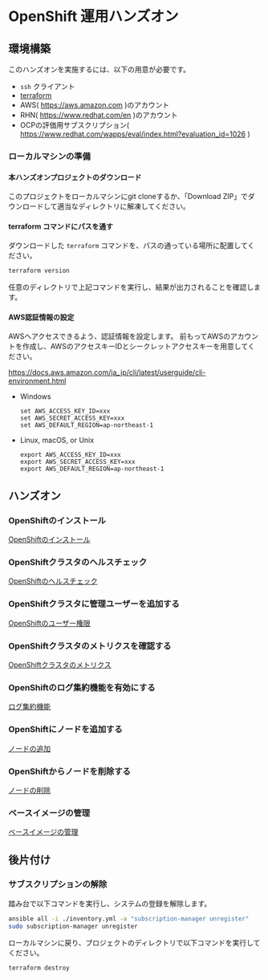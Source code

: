 # OpenShift 運用ハンズオン

## 環境構築

このハンズオンを実施するには、以下の用意が必要です。

* `ssh` クライアント
* [terraform](https://www.terraform.io/)
* AWS( https://aws.amazon.com )のアカウント
* RHN( https://www.redhat.com/en )のアカウント
* OCPの評価用サブスクリプション( https://www.redhat.com/wapps/eval/index.html?evaluation_id=1026 )

### ローカルマシンの準備

#### 本ハンズオンプロジェクトのダウンロード

このプロジェクトをローカルマシンにgit cloneするか、「Download ZIP」でダウンロードして適当なディレクトリに解凍してください。

#### terraform コマンドにパスを通す

ダウンロードした `terraform` コマンドを、パスの通っている場所に配置してください。

```bash
terraform version
```

任意のディレクトリで上記コマンドを実行し、結果が出力されることを確認します。

#### AWS認証情報の設定

AWSへアクセスできるよう、認証情報を設定します。
前もってAWSのアカウントを作成し、AWSのアクセスキーIDとシークレットアクセスキーを用意してください。

https://docs.aws.amazon.com/ja_jp/cli/latest/userguide/cli-environment.html

* Windows
  ```
  set AWS_ACCESS_KEY_ID=xxx
  set AWS_SECRET_ACCESS_KEY=xxx
  set AWS_DEFAULT_REGION=ap-northeast-1
  ```
* Linux, macOS, or Unix
  ```
  export AWS_ACCESS_KEY_ID=xxx
  export AWS_SECRET_ACCESS_KEY=xxx
  export AWS_DEFAULT_REGION=ap-northeast-1
  ```

## ハンズオン

### OpenShiftのインストール

[OpenShiftのインストール](/docs/install.md)

### OpenShiftクラスタのヘルスチェック

[OpenShiftのヘルスチェック](/docs/cluster_health.md)

### OpenShiftクラスタに管理ユーザーを追加する

[OpenShiftのユーザー権限](/docs/add_admin.md)

### OpenShiftクラスタのメトリクスを確認する

[OpenShiftクラスタのメトリクス](/docs/metrics.md)

### OpenShiftのログ集約機能を有効にする

[ログ集約機能](/docs/logging.md)

### OpenShiftにノードを追加する

[ノードの追加](/docs/add_node.md)

### OpenShiftからノードを削除する

[ノードの削除](/docs/delete_node.md)

### ベースイメージの管理

[ベースイメージの管理](/docs/base_image.md)

## 後片付け

### サブスクリプションの解除

踏み台で以下コマンドを実行し、システムの登録を解除します。

```bash
ansible all -i ./inventory.yml -a "subscription-manager unregister"
sudo subscription-manager unregister
```

ローカルマシンに戻り、プロジェクトのディレクトリで以下コマンドを実行してください。

```bash
terraform destroy
```
